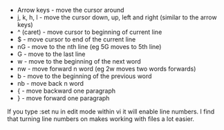 - Arrow keys - move the cursor around
- j, k, h, l - move the cursor down, up, left and right (similar to the arrow keys)
- ^ (caret) - move cursor to beginning of current line
- $ - move cursor to end of the current line
- nG - move to the nth line (eg 5G moves to 5th line)
- G - move to the last line
- w - move to the beginning of the next word
- nw - move forward n word (eg 2w moves two words forwards)
- b - move to the beginning of the previous word
- nb - move back n word
- { - move backward one paragraph
- } - move forward one paragraph

If you type :set nu in edit mode within vi it will enable line numbers. I find that turning line numbers on makes working with files a lot easier.
